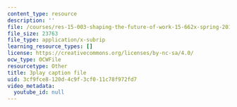 ```yaml
---
content_type: resource
description: ''
file: /courses/res-15-003-shaping-the-future-of-work-15-662x-spring-2016/3cf9fce8120d4c9f3cf011c78f972fd7_fbE9xXfb0PA.srt
file_size: 23763
file_type: application/x-subrip
learning_resource_types: []
license: https://creativecommons.org/licenses/by-nc-sa/4.0/
ocw_type: OCWFile
resourcetype: Other
title: 3play caption file
uid: 3cf9fce8-120d-4c9f-3cf0-11c78f972fd7
video_metadata:
  youtube_id: null
---
```

